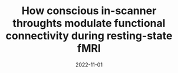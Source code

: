---
title: "How conscious in-scanner throughts modulate functional connectivity during resting-state fMRI"
project_id: bold_connectivity_dynamics
date: 2022-11-01
conference_id: "SFN_2022"
presenters:
   - megan_spurney
   - javier_gonzalez-castillo
   - daniel_handwerker
   - joshua_teves
   - peter_bandettini
summary: "<p>Previous research has suggested that ongoing in-scanner experience may modulate patterns of functional connectivity during resting-state fMRI (rsfMRI)1,2,3,4. However, the extent to which these experiences contribute to individual variability in rsfMRI functional connectivity (FC) remains unknown. Understanding these phenomena is key to explaining unknown variability in healthy subjects and clinical populations (i.e., biomarkers). To address this knowledge gap, we aim to analyze the relationship between FC and reported in-scanner experiences during resting-state fMRI scans. First, we look for significant differences in FC between scans grouped based on different reported patterns of thought. Then, we demonstrate it is possible to predict reported patterns of thought using FC data.</p>
"
file: /assets/presentations/SFN_Poster_Spurney_2022_sm.pdf
filename: SFN_Poster_Spurney_2022_sm.pdf
layout: presentation
---